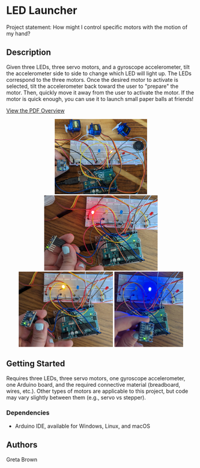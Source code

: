 # LED Launcher

Project statement: How might I control specific motors with the motion of my hand?

## Description

Given three LEDs, three servo motors, and a gyroscope accelerometer, tilt the accelerometer side to side to change which LED will light up. The LEDs correspond to the three motors. Once the desired motor to activate is selected, tilt the accelerometer back toward the user to "prepare" the motor. Then, quickly move it away from the user to activate the motor. If the motor is quick enough, you can use it to launch small paper balls at friends!

[View the PDF Overview](/images/CSE1012IndividualProject2-Overview.pdf)
<p align="center">
  <img src="/images/CSE1012IndividualProject2Full.png" height="200" />
  <img src="/images/CSE1012IndivProjec2LED1.JPEG" height="200" />
  <img src="/images/CSE1012IndivProjec2LED2.JPEG" height="200" />
  <img src="/images/CSE1012IndivProjec2LED3.JPEG" height="200" />
</p>

## Getting Started

Requires three LEDs, three servo motors, one gyroscope accelerometer, one Arduino board, and the required connective material (breadboard, wires, etc.). Other types of motors are applicable to this project, but code may vary slightly between them (e.g., servo vs stepper).

### Dependencies

* Arduino IDE, available for Windows, Linux, and macOS

## Authors
 
Greta Brown

